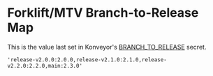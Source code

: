 # Forklift/MTV Branch-to-Release Map

This is the value last set in Konveyor's [BRANCH_TO_RELEASE](https://github.com/organizations/konveyor/settings/secrets/actions/BRANCH_TO_RELEASE) secret.

```
'release-v2.0.0:2.0.0,release-v2.1.0:2.1.0,release-v2.2.0:2.2.0,main:2.3.0'
```
